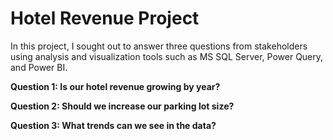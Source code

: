 # Hotel Revenue Project

In this project, I sought out to answer three questions from stakeholders using analysis and visualization tools such as MS SQL Server, Power Query, and Power BI. 


****Question 1: Is our hotel revenue growing by year?****


****Question 2: Should we increase our parking lot size?****


****Question 3: What trends can we see in the data?****
